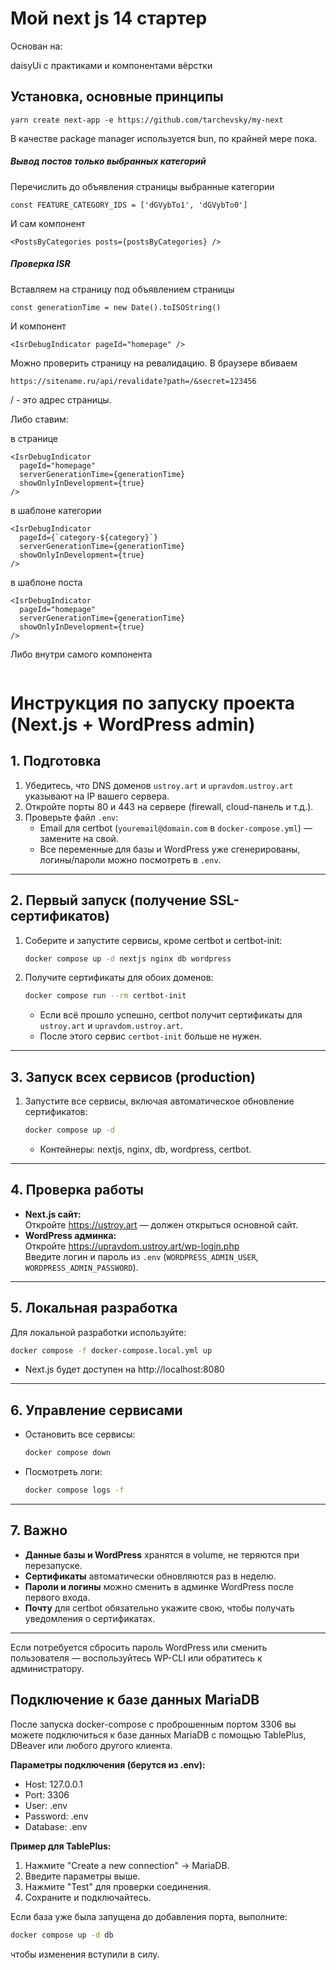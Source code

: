 # Мой next js 14 стартер

Основан на:

daisyUi с практиками и компонентами вёрстки

## Установка, основные принципы

```shell
yarn create next-app -e https://github.com/tarchevsky/my-next
```

В качестве package manager используется bun, по крайней мере пока.

##### Вывод постов только выбранных категорий

Перечислить до объявления страницы выбранные категории

```tsx
const FEATURE_CATEGORY_IDS = ['dGVybTo1', 'dGVybTo0']
```

И сам компонент

```tsx
<PostsByCategories posts={postsByCategories} />
```

##### Проверка ISR

Вставляем на страницу под объявлением страницы

```tsx
const generationTime = new Date().toISOString()
```

И компонент

```tsx
<IsrDebugIndicator pageId="homepage" />
```

Можно проверить страницу на ревалидацию. В браузере вбиваем

```tsx
https://sitename.ru/api/revalidate?path=/&secret=123456
```

/ - это адрес страницы.

Либо ставим:

в странице

```tsx
<IsrDebugIndicator
  pageId="homepage"
  serverGenerationTime={generationTime}
  showOnlyInDevelopment={true}
/>
```

в шаблоне категории

```tsx
<IsrDebugIndicator
  pageId={`category-${category}`}
  serverGenerationTime={generationTime}
  showOnlyInDevelopment={true}
/>
```

в шаблоне поста

```tsx
<IsrDebugIndicator
  pageId="homepage"
  serverGenerationTime={generationTime}
  showOnlyInDevelopment={true}
/>
```

Либо внутри самого компонента

```tsx

```

# Инструкция по запуску проекта (Next.js + WordPress admin)

## 1. Подготовка

1. Убедитесь, что DNS доменов `ustroy.art` и `upravdom.ustroy.art` указывают на IP вашего сервера.
2. Откройте порты 80 и 443 на сервере (firewall, cloud-панель и т.д.).
3. Проверьте файл `.env`:
   - Email для certbot (`youremail@domain.com` в `docker-compose.yml`) — замените на свой.
   - Все переменные для базы и WordPress уже сгенерированы, логины/пароли можно посмотреть в `.env`.

---

## 2. Первый запуск (получение SSL-сертификатов)

1. Соберите и запустите сервисы, кроме certbot и certbot-init:
   ```sh
   docker compose up -d nextjs nginx db wordpress
   ```
2. Получите сертификаты для обоих доменов:
   ```sh
   docker compose run --rm certbot-init
   ```
   - Если всё прошло успешно, certbot получит сертификаты для `ustroy.art` и `upravdom.ustroy.art`.
   - После этого сервис `certbot-init` больше не нужен.

---

## 3. Запуск всех сервисов (production)

1. Запустите все сервисы, включая автоматическое обновление сертификатов:
   ```sh
   docker compose up -d
   ```
   - Контейнеры: nextjs, nginx, db, wordpress, certbot.

---

## 4. Проверка работы

- **Next.js сайт:**  
  Откройте https://ustroy.art — должен открыться основной сайт.
- **WordPress админка:**  
  Откройте https://upravdom.ustroy.art/wp-login.php  
  Введите логин и пароль из `.env` (`WORDPRESS_ADMIN_USER`, `WORDPRESS_ADMIN_PASSWORD`).

---

## 5. Локальная разработка

Для локальной разработки используйте:

```sh
docker compose -f docker-compose.local.yml up
```

- Next.js будет доступен на http://localhost:8080

---

## 6. Управление сервисами

- Остановить все сервисы:
  ```sh
  docker compose down
  ```
- Посмотреть логи:
  ```sh
  docker compose logs -f
  ```

---

## 7. Важно

- **Данные базы и WordPress** хранятся в volume, не теряются при перезапуске.
- **Сертификаты** автоматически обновляются раз в неделю.
- **Пароли и логины** можно сменить в админке WordPress после первого входа.
- **Почту** для certbot обязательно укажите свою, чтобы получать уведомления о сертификатах.

---

Если потребуется сбросить пароль WordPress или сменить пользователя — воспользуйтесь WP-CLI или обратитесь к администратору.

## Подключение к базе данных MariaDB

После запуска docker-compose с проброшенным портом 3306 вы можете подключиться к базе данных MariaDB с помощью TablePlus, DBeaver или любого другого клиента.

**Параметры подключения (берутся из .env):**

- Host: 127.0.0.1
- Port: 3306
- User: .env
- Password: .env
- Database: .env

**Пример для TablePlus:**

1. Нажмите "Create a new connection" → MariaDB.
2. Введите параметры выше.
3. Нажмите "Test" для проверки соединения.
4. Сохраните и подключайтесь.

Если база уже была запущена до добавления порта, выполните:

```sh
docker compose up -d db
```

чтобы изменения вступили в силу.
